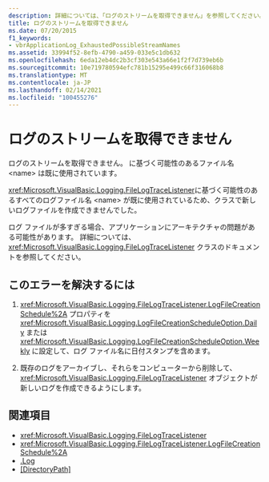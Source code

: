```yaml
---
description: 詳細については、「ログのストリームを取得できません」を参照してください。
title: ログのストリームを取得できません
ms.date: 07/20/2015
f1_keywords:
- vbrApplicationLog_ExhaustedPossibleStreamNames
ms.assetid: 33994f52-8efb-4790-a459-033e5c1db632
ms.openlocfilehash: 6eda12eb4dc2b3cf303e543a66e1f2f7d739eb6b
ms.sourcegitcommit: 10e719780594efc781b15295e499c66f316068b8
ms.translationtype: MT
ms.contentlocale: ja-JP
ms.lasthandoff: 02/14/2021
ms.locfileid: "100455276"
---
```

# <a name="unable-to-obtain-a-stream-for-the-log"></a>ログのストリームを取得できません

ログのストリームを取得できません。 に基づく可能性のあるファイル名 \<name> は既に使用されています。  
  
 <xref:Microsoft.VisualBasic.Logging.FileLogTraceListener>に基づく可能性のあるすべてのログファイル名 \<name> が既に使用されているため、クラスで新しいログファイルを作成できませんでした。  
  
 ログ ファイルが多すぎる場合、アプリケーションにアーキテクチャの問題がある可能性があります。 詳細については、 <xref:Microsoft.VisualBasic.Logging.FileLogTraceListener> クラスのドキュメントを参照してください。  
  
## <a name="to-correct-this-error"></a>このエラーを解決するには  
  
1. <xref:Microsoft.VisualBasic.Logging.FileLogTraceListener.LogFileCreationSchedule%2A> プロパティを <xref:Microsoft.VisualBasic.Logging.LogFileCreationScheduleOption.Daily> または <xref:Microsoft.VisualBasic.Logging.LogFileCreationScheduleOption.Weekly> に設定して、ログ ファイル名に日付スタンプを含めます。  
  
2. 既存のログをアーカイブし、それらをコンピューターから削除して、 <xref:Microsoft.VisualBasic.Logging.FileLogTraceListener> オブジェクトが新しいログを作成できるようにします。  
  
## <a name="see-also"></a>関連項目

- <xref:Microsoft.VisualBasic.Logging.FileLogTraceListener>
- <xref:Microsoft.VisualBasic.Logging.FileLogTraceListener.LogFileCreationSchedule%2A>
- [.Log](xref:Microsoft.VisualBasic.ApplicationServices.ApplicationBase.Log)
- [[DirectoryPath]](xref:Microsoft.VisualBasic.ApplicationServices.ApplicationBase.Log)
